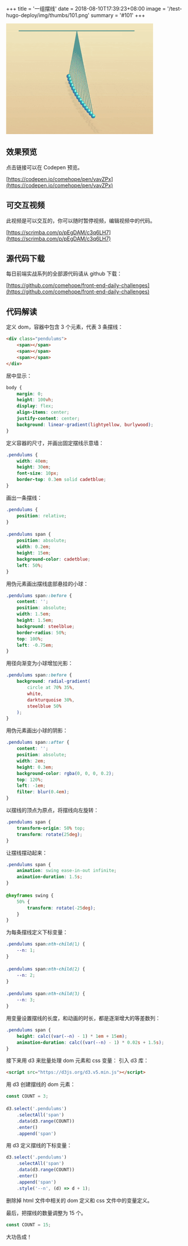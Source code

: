 +++
title = '一组摆线'
date = 2018-08-10T17:39:23+08:00
image = '/test-hugo-deploy/img/thumbs/101.png'
summary = '#101'
+++

![](./work.gif)

## 效果预览

点击链接可以在 Codepen 预览。

[https://codepen.io/comehope/pen/vavZPx](https://codepen.io/comehope/pen/vavZPx)

## 可交互视频

此视频是可以交互的，你可以随时暂停视频，编辑视频中的代码。

[https://scrimba.com/p/pEgDAM/c3q6LH7](https://scrimba.com/p/pEgDAM/c3q6LH7)

## 源代码下载

每日前端实战系列的全部源代码请从 github 下载：

[https://github.com/comehope/front-end-daily-challenges](https://github.com/comehope/front-end-daily-challenges)

## 代码解读

定义 dom，容器中包含 3 个元素，代表 3 条摆线：
```html
<div class="pendulums">
    <span></span>
    <span></span>
    <span></span>
</div>
```

居中显示：
```css
body {
    margin: 0;
    height: 100vh;
    display: flex;
    align-items: center;
    justify-content: center;
    background: linear-gradient(lightyellow, burlywood);
}
```

定义容器的尺寸，并画出固定摆线示意墙：
```css
.pendulums {
    width: 40em;
    height: 30em;
    font-size: 10px;
    border-top: 0.3em solid cadetblue;
}
```

画出一条摆线：
```css
.pendulums {
    position: relative;
}

.pendulums span {
    position: absolute;
    width: 0.2em;
    height: 15em;
    background-color: cadetblue;
    left: 50%;
}
```

用伪元素画出摆线底部悬挂的小球：
```css
.pendulums span::before {
    content: '';
    position: absolute;
    width: 1.5em;
    height: 1.5em;
    background: steelblue;
    border-radius: 50%;
    top: 100%;
    left: -0.75em;
}
```

用径向渐变为小球增加光影：
```css
.pendulums span::before {
    background: radial-gradient(
        circle at 70% 35%,
        white,
        darkturquoise 30%,
        steelblue 50%
    );
}
```

用伪元素画出小球的阴影：
```css
.pendulums span::after {
    content: '';
    position: absolute;
    width: 2em;
    height: 0.3em;
    background-color: rgba(0, 0, 0, 0.2);
    top: 120%;
    left: -1em;
    filter: blur(0.4em);
}
```

以摆线的顶点为原点，将摆线向左旋转：
```css
.pendulums span {
    transform-origin: 50% top;
    transform: rotate(25deg);
}
```

让摆线摆动起来：
```css
.pendulums span {
    animation: swing ease-in-out infinite;
    animation-duration: 1.5s;
}

@keyframes swing {
    50% {
        transform: rotate(-25deg);
    }
}
```

为每条摆线定义下标变量：
```css
.pendulums span:nth-child(1) {
    --n: 1;
}

.pendulums span:nth-child(2) {
    --n: 2;
}

.pendulums span:nth-child(3) {
    --n: 3;
}
```

用变量设置摆线的长度，和动画的时长，都是逐渐增大的等差数列：
```css
.pendulums span {
    height: calc((var(--n) - 1) * 1em + 15em);
    animation-duration: calc((var(--n) - 1) * 0.02s + 1.5s);
}
```

接下来用 d3 来批量处理 dom 元素和 css 变量：
引入 d3 库：
```html
<script src="https://d3js.org/d3.v5.min.js"></script>
```

用 d3 创建摆线的 dom 元素：
```javascript
const COUNT = 3;

d3.select('.pendulums')
    .selectAll('span')
    .data(d3.range(COUNT))
    .enter()
    .append('span')
```

用 d3 定义摆线的下标变量：
```javascript
d3.select('.pendulums')
    .selectAll('span')
    .data(d3.range(COUNT))
    .enter()
    .append('span')
    .style('--n', (d) => d + 1);
```

删除掉 html 文件中相关的 dom 定义和 css 文件中的变量定义。

最后，把摆线的数量调整为 15 个。
```javascript
const COUNT = 15;
```

大功告成！

